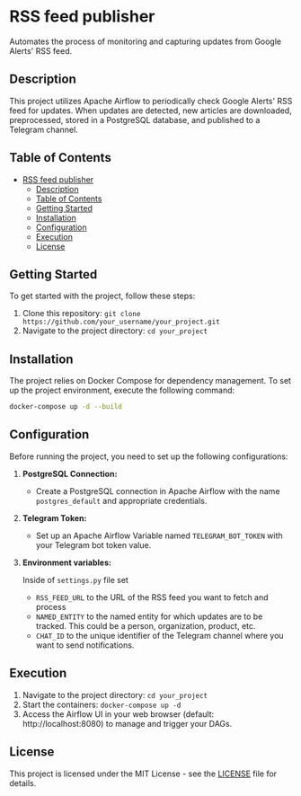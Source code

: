 # RSS feed publisher

Automates the process of monitoring and capturing updates from Google Alerts' RSS feed.

## Description

 This project utilizes Apache Airflow to periodically check Google Alerts' RSS feed for updates. When updates are detected, new articles are downloaded, preprocessed, stored in a PostgreSQL database, and published to a Telegram channel.

## Table of Contents
- [RSS feed publisher](#rss-feed-publisher)
  - [Description](#description)
  - [Table of Contents](#table-of-contents)
  - [Getting Started](#getting-started)
  - [Installation](#installation)
  - [Configuration](#configuration)
  - [Execution](#execution)
  - [License](#license)

## Getting Started
To get started with the project, follow these steps:

1. Clone this repository: `git clone https://github.com/your_username/your_project.git`
2. Navigate to the project directory: `cd your_project`

## Installation 
The project relies on Docker Compose for dependency management. To set up the project environment, execute the following command:

```bash
docker-compose up -d --build 
```

## Configuration 

Before running the project, you need to set up the following configurations:

1. **PostgreSQL Connection:**
   - Create a PostgreSQL connection in Apache Airflow with the name `postgres_default` and appropriate credentials.

2. **Telegram Token:**
   - Set up an Apache Airflow Variable named `TELEGRAM_BOT_TOKEN` with your Telegram bot token value.

3. **Environment variables:**
   
   Inside of `settings.py` file set
   - `RSS_FEED_URL` to the URL of the RSS feed you want to fetch and process
   - `NAMED_ENTITY` to the named entity for which updates are to be tracked. This could be a person, organization, product, etc.
   - `CHAT_ID` to the unique identifier of the Telegram channel where you want to send notifications.

## Execution

1. Navigate to the project directory: `cd your_project`
2. Start the containers: `docker-compose up -d`
3. Access the Airflow UI in your web browser (default: http://localhost:8080) to manage and trigger your DAGs.


## License

This project is licensed under the MIT License - see the [LICENSE](LICENSE) file for details.